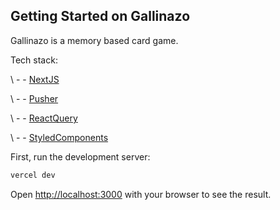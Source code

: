## Getting Started on Gallinazo

Gallinazo is a memory based card game.

Tech stack:

\ - - [NextJS](https://nextjs.org/)

\ - - [Pusher](https://pusher.com/)

\ - - [ReactQuery](https://tanstack.com/query/v4/)

\ - - [StyledComponents](https://styled-components.com/)

First, run the development server:

```bash
vercel dev
```

Open [http://localhost:3000](http://localhost:3000) with your browser to see the result.
